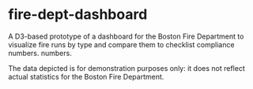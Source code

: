 # fire-dept-dashboard
A D3-based prototype of a dashboard for the Boston Fire Department to visualize fire runs by type and compare them to checklist compliance numbers. numbers.

The data depicted is for demonstration purposes only: it does not reflect actual statistics for the Boston Fire Department.
